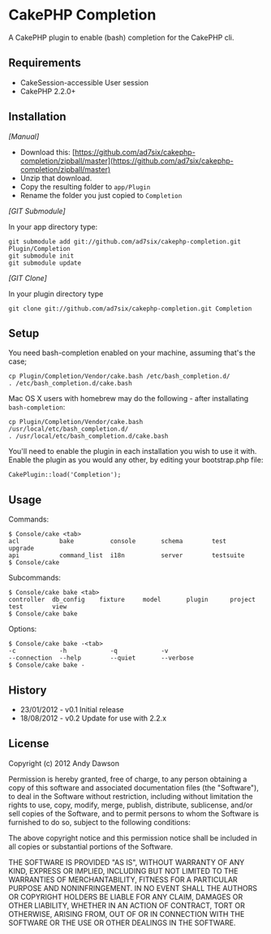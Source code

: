 # CakePHP Completion

A CakePHP plugin to enable (bash) completion for the CakePHP cli.

## Requirements

* CakeSession-accessible User session
* CakePHP 2.2.0+

## Installation

_[Manual]_

* Download this: [https://github.com/ad7six/cakephp-completion/zipball/master](https://github.com/ad7six/cakephp-completion/zipball/master)
* Unzip that download.
* Copy the resulting folder to `app/Plugin`
* Rename the folder you just copied to `Completion`

_[GIT Submodule]_

In your app directory type:

	git submodule add git://github.com/ad7six/cakephp-completion.git Plugin/Completion
	git submodule init
	git submodule update

_[GIT Clone]_

In your plugin directory type

	git clone git://github.com/ad7six/cakephp-completion.git Completion

## Setup

You need bash-completion enabled on your machine, assuming that's the case;

	cp Plugin/Completion/Vendor/cake.bash /etc/bash_completion.d/
	. /etc/bash_completion.d/cake.bash

Mac OS X users with homebrew may do the following - after installating `bash-completion`:

	cp Plugin/Completion/Vendor/cake.bash /usr/local/etc/bash_completion.d/
	. /usr/local/etc/bash_completion.d/cake.bash

You'll need to enable the plugin in each installation you wish to use it with. Enable the plugin
as you would any other, by editing your bootstrap.php file:

	CakePlugin::load('Completion');

## Usage

Commands:

	$ Console/cake <tab>
	acl           bake          console       schema        test          upgrade
	api           command_list  i18n          server        testsuite
	$ Console/cake

Subcommands:

	$ Console/cake bake <tab>
	controller  db_config    fixture     model       plugin      project     test        view
	$ Console/cake bake

Options:

	$ Console/cake bake -<tab>
	-c            -h            -q            -v
	--connection  --help        --quiet       --verbose
	$ Console/cake bake -

## History

* 23/01/2012 - v0.1 Initial release
* 18/08/2012 - v0.2 Update for use with 2.2.x

## License

Copyright (c) 2012 Andy Dawson

Permission is hereby granted, free of charge, to any person obtaining a copy
of this software and associated documentation files (the "Software"), to deal
in the Software without restriction, including without limitation the rights
to use, copy, modify, merge, publish, distribute, sublicense, and/or sell
copies of the Software, and to permit persons to whom the Software is
furnished to do so, subject to the following conditions:

The above copyright notice and this permission notice shall be included in
all copies or substantial portions of the Software.

THE SOFTWARE IS PROVIDED "AS IS", WITHOUT WARRANTY OF ANY KIND, EXPRESS OR
IMPLIED, INCLUDING BUT NOT LIMITED TO THE WARRANTIES OF MERCHANTABILITY,
FITNESS FOR A PARTICULAR PURPOSE AND NONINFRINGEMENT. IN NO EVENT SHALL THE
AUTHORS OR COPYRIGHT HOLDERS BE LIABLE FOR ANY CLAIM, DAMAGES OR OTHER
LIABILITY, WHETHER IN AN ACTION OF CONTRACT, TORT OR OTHERWISE, ARISING FROM,
OUT OF OR IN CONNECTION WITH THE SOFTWARE OR THE USE OR OTHER DEALINGS IN
THE SOFTWARE.
